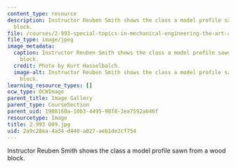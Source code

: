 ```yaml
---
content_type: resource
description: Instructor Reuben Smith shows the class a model profile sawn from a wood
  block.
file: /courses/2-993-special-topics-in-mechanical-engineering-the-art-and-science-of-boat-design-january-iap-2007/2a9c28ea4a34d440a827aeb1de2cf754_2993009.jpg
file_type: image/jpeg
image_metadata:
  caption: Instructor Reuben Smith shows the class a model profile sawn from a wood
    block.
  credit: Photo by Kurt Hasselbalch.
  image-alt: Instructor Reuben Smith shows the class a model profile sawn from a wood
    block.
learning_resource_types: []
ocw_type: OCWImage
parent_title: Image Gallery
parent_type: CourseSection
parent_uid: 1908160a-10b3-4495-98f8-3ea7592a646f
resourcetype: Image
title: 2.993 009.jpg
uid: 2a9c28ea-4a34-d440-a827-aeb1de2cf754
---
```

Instructor Reuben Smith shows the class a model profile sawn from a wood block.